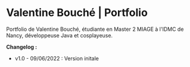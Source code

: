 # Valentine Bouché | Portfolio
Portfolio de Valentine Bouché, étudiante en Master 2 MIAGE à l'IDMC de Nancy, développeuse Java et cosplayeuse.

**Changelog :**
- v1.0 - 09/06/2022 : Version initale
